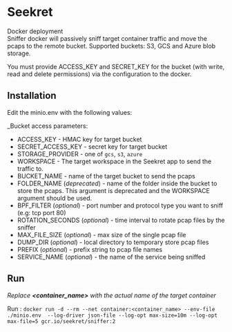 Seekret
=======
Docker deployment  
Sniffer docker will passively sniff target container traffic and move the pcaps to the remote bucket.
Supported buckets: S3, GCS and Azure blob storage.

You must provide ACCESS_KEY and SECRET_KEY for the bucket (with write, read and delete permissions) via the configuration to the docker.  

## Installation

Edit the minio.env with the following values:

_Bucket access parameters:
- ACCESS_KEY            - HMAC key for target bucket
- SECRET_ACCESS_KEY     - secret key for target bucket
- STORAGE_PROVIDER      - one of `gcs`, `s3`, `azure`
- WORKSPACE             - The target workspace in the Seekret app to send the traffic to. 
- BUCKET_NAME           - name of the target bucket to send the pcaps
- FOLDER_NAME (_deprecated_) - name of the folder inside the bucket to store the pcaps. This argument is deprecated and the WORKSPACE argument should be used.
- BPF_FILTER (_optional_)           - port number and protocol type you want to sniff (e.g: tcp port 80)
- ROTATION_SECONDS (_optional_)     - time interval to rotate pcap files by the sniffer
- MAX_FILE_SIZE (_optional_)        - max size of the single pcap file 
- DUMP_DIR (_optional_)              - local directory to temporary store pcap files
- PREFIX (_optional_)                - prefix string to pcap file names
- SERVICE_NAME (_optional_)         - the name of the service being sniffed

## Run

_Replace **<container_name>** with the actual name of the target container_

Run : `docker run -d --rm --net container:<container_name> --env-file ./minio.env  --log-driver json-file --log-opt max-size=10m --log-opt max-file=5 gcr.io/seekret/sniffer:2` 

